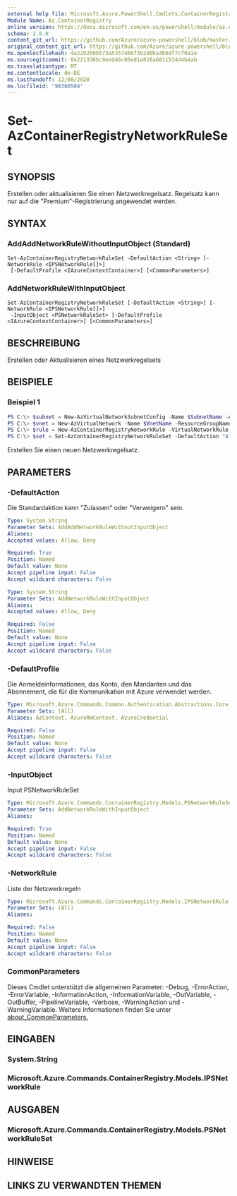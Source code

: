 ```yaml
---
external help file: Microsoft.Azure.PowerShell.Cmdlets.ContainerRegistry.dll-Help.xml
Module Name: Az.ContainerRegistry
online version: https://docs.microsoft.com/en-us/powershell/module/az.containerregistry/set-azcontainerregistrynetworkruleset
schema: 2.0.0
content_git_url: https://github.com/Azure/azure-powershell/blob/master/src/ContainerRegistry/ContainerRegistry/help/Set-AzContainerRegistryNetworkRuleSet.md
original_content_git_url: https://github.com/Azure/azure-powershell/blob/master/src/ContainerRegistry/ContainerRegistry/help/Set-AzContainerRegistryNetworkRuleSet.md
ms.openlocfilehash: 4a2292b0b573a5357466f3b240ba3b6df7cf0a1e
ms.sourcegitcommit: 04221336bc9eed46c05ed1e828a6811534d4b4ab
ms.translationtype: MT
ms.contentlocale: de-DE
ms.lasthandoff: 12/08/2020
ms.locfileid: "98360504"
---
```

# Set-AzContainerRegistryNetworkRuleSet

## SYNOPSIS
Erstellen oder aktualisieren Sie einen Netzwerkregelsatz. Regelsatz kann nur auf die "Premium"-Registrierung angewendet werden.

## SYNTAX

### AddAddNetworkRuleWithoutInputObject (Standard)
```
Set-AzContainerRegistryNetworkRuleSet -DefaultAction <String> [-NetworkRule <IPSNetworkRule[]>]
 [-DefaultProfile <IAzureContextContainer>] [<CommonParameters>]
```

### AddNetworkRuleWithInputObject
```
Set-AzContainerRegistryNetworkRuleSet [-DefaultAction <String>] [-NetworkRule <IPSNetworkRule[]>]
 -InputObject <PSNetworkRuleSet> [-DefaultProfile <IAzureContextContainer>] [<CommonParameters>]
```

## BESCHREIBUNG
Erstellen oder Aktualisieren eines Netzwerkregelsets

## BEISPIELE

### Beispiel 1
```powershell
PS C:\> $subnet = New-AzVirtualNetworkSubnetConfig -Name $SubnetName -AddressPrefix "10.0.1.0/24" -ServiceEndpoint "Microsoft.ContainerRegistry"
PS C:\> $vnet = New-AzVirtualNetwork -Name $VnetName -ResourceGroupName $resourceGroupName -Location $location -AddressPrefix "10.0.0.0/16" -Subnet $subnet
PS C:\> $rule = New-AzContainerRegistryNetworkRule -VirtualNetworkRule -VirtualNetworkResourceId $vnet.Subnets[0].Id
PS C:\> $set = Set-AzContainerRegistryNetworkRuleSet -DefaultAction "Allow" -NetworkRule $rule
```

Erstellen Sie einen neuen Netzwerkregelsatz.

## PARAMETERS

### -DefaultAction
Die Standardaktion kann "Zulassen" oder "Verweigern" sein.

```yaml
Type: System.String
Parameter Sets: AddAddNetworkRuleWithoutInputObject
Aliases:
Accepted values: Allow, Deny

Required: True
Position: Named
Default value: None
Accept pipeline input: False
Accept wildcard characters: False
```

```yaml
Type: System.String
Parameter Sets: AddNetworkRuleWithInputObject
Aliases:
Accepted values: Allow, Deny

Required: False
Position: Named
Default value: None
Accept pipeline input: False
Accept wildcard characters: False
```

### -DefaultProfile
Die Anmeldeinformationen, das Konto, den Mandanten und das Abonnement, die für die Kommunikation mit Azure verwendet werden.

```yaml
Type: Microsoft.Azure.Commands.Common.Authentication.Abstractions.Core.IAzureContextContainer
Parameter Sets: (All)
Aliases: AzContext, AzureRmContext, AzureCredential

Required: False
Position: Named
Default value: None
Accept pipeline input: False
Accept wildcard characters: False
```

### -InputObject
Input PSNetworkRuleSet

```yaml
Type: Microsoft.Azure.Commands.ContainerRegistry.Models.PSNetworkRuleSet
Parameter Sets: AddNetworkRuleWithInputObject
Aliases:

Required: True
Position: Named
Default value: None
Accept pipeline input: False
Accept wildcard characters: False
```

### -NetworkRule
Liste der Netzwerkregeln

```yaml
Type: Microsoft.Azure.Commands.ContainerRegistry.Models.IPSNetworkRule[]
Parameter Sets: (All)
Aliases:

Required: False
Position: Named
Default value: None
Accept pipeline input: False
Accept wildcard characters: False
```

### CommonParameters
Dieses Cmdlet unterstützt die allgemeinen Parameter: -Debug, -ErrorAction, -ErrorVariable, -InformationAction, -InformationVariable, -OutVariable, -OutBuffer, -PipelineVariable, -Verbose, -WarningAction und -WarningVariable. Weitere Informationen finden Sie unter [about_CommonParameters.](http://go.microsoft.com/fwlink/?LinkID=113216)

## EINGABEN

### System.String

### Microsoft.Azure.Commands.ContainerRegistry.Models.IPSNetworkRule

## AUSGABEN

### Microsoft.Azure.Commands.ContainerRegistry.Models.PSNetworkRuleSet

## HINWEISE

## LINKS ZU VERWANDTEN THEMEN
